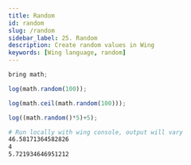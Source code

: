 ```yaml
---
title: Random
id: random
slug: /random
sidebar_label: 25. Random
description: Create random values in Wing
keywords: [Wing language, random]
---
```


```js playground example title="main.w"
bring math;

log(math.random(100));

log(math.ceil(math.random(100)));

log((math.random()*5)+5);

```

```bash title="Wing console output"
# Run locally with wing console, output will vary
46.58171364582826
4
5.721934646951212
```




